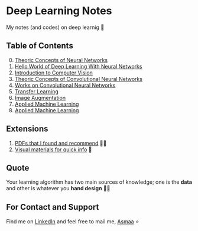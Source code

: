 # Deep Learning Notes
My notes (and codes) on deep learnig :dizzy:

## Table of Contents
0. [Theoric Concepts of Neural Networks](./0-NNConcepts)
0. [Hello World of Deep Learning With Neural Networks](./1-HelloWorld)
0. [Introduction to Computer Vision](./2-Intro2ComputerVision)
0. [Theoric Concepts of Convolutional Neural Networks](./3-CNNConcepts)
0. [Works on Convolutional Neural Networks](./4-CNNWorks)
0. [Transfer Learning](./5-TransferLearning)
0. [Image Augmentation](./6-ImageAugmentation)
0. [Applied Machine Learning](./7-AppliedML)
0. [Applied Machine Learning](./8-ObjectDetection)

## Extensions
1. [PDFs that I found and recommend](./Z-UsefulPDFs) 👩‍🏫
1. [Visual materials for quick info](./Z-QuickVisualInfo) :runner:


## Quote
Your learning algorithm has two main sources of knowledge; one is the **data** and other is whatever you **hand design** 🤔🚀

## For Contact and Support
Find me on [LinkedIn](https://www.linkedin.com/in/asmaa-mirkhan/) and feel free to mail me, [Asmaa](mailto:asmaamirkhan.am@gmail.com) :star: